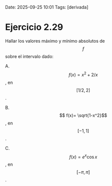 Date: 2025-09-25 10:01
Tags: [derivada]

# Ejercicio 2.29

 
Hallar los valores máximo y mínimo absolutos de  $$ f$$   sobre el intervalo dado:

A.   $$ f(x)= x^2+2/x$$  , en  $$ [ 1/2,2 ]$$  .

B.   $$ f(x)=  \sqrt{1-x^2}$$  , en  $$ [ -1,1 ]$$  .

C.   $$ f(x)= e^x \cos  x$$  , en  $$ [ - \pi , \pi ]$$  .

